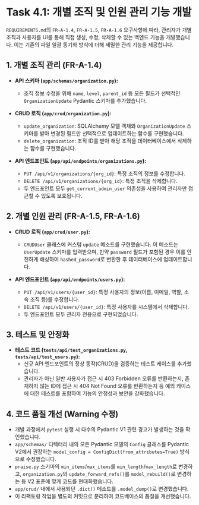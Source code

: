# Task 4.1: 개별 조직 및 인원 관리 기능 개발

`REQUIREMENTS.md`의 `FR-A-1.4`, `FR-A-1.5`, `FR-A-1.6` 요구사항에 따라, 관리자가 개별 조직과 사용자를 UI를 통해 직접 생성, 수정, 삭제할 수 있는 백엔드 기능을 개발했습니다. 이는 기존의 파일 일괄 동기화 방식에 더해 세밀한 관리 기능을 제공합니다.

## 1. 개별 조직 관리 (FR-A-1.4)

- **API 스키마 (`app/schemas/organization.py`):**
    - 조직 정보 수정을 위해 `name`, `level`, `parent_id` 등 모든 필드가 선택적인 `OrganizationUpdate` Pydantic 스키마를 추가했습니다.

- **CRUD 로직 (`app/crud/organization.py`):**
    - `update_organization`: SQLAlchemy 모델 객체와 `OrganizationUpdate` 스키마를 받아 변경된 필드만 선택적으로 업데이트하는 함수를 구현했습니다.
    - `delete_organization`: 조직 ID를 받아 해당 조직을 데이터베이스에서 삭제하는 함수를 구현했습니다.

- **API 엔드포인트 (`app/api/endpoints/organizations.py`):**
    - `PUT /api/v1/organizations/{org_id}`: 특정 조직의 정보를 수정합니다.
    - `DELETE /api/v1/organizations/{org_id}`: 특정 조직을 삭제합니다.
    - 두 엔드포인트 모두 `get_current_admin_user` 의존성을 사용하여 관리자만 접근할 수 있도록 보호됩니다.

## 2. 개별 인원 관리 (FR-A-1.5, FR-A-1.6)

- **CRUD 로직 (`app/crud/user.py`):**
    - `CRUDUser` 클래스에 커스텀 `update` 메소드를 구현했습니다. 이 메소드는 `UserUpdate` 스키마를 입력받으며, 만약 `password` 필드가 포함된 경우 이를 안전하게 해싱하여 `hashed_password`로 변환한 후 데이터베이스에 업데이트합니다.

- **API 엔드포인트 (`app/api/endpoints/users.py`):**
    - `PUT /api/v1/users/{user_id}`: 특정 사용자의 정보(이름, 이메일, 역할, 소속 조직 등)를 수정합니다.
    - `DELETE /api/v1/users/{user_id}`: 특정 사용자를 시스템에서 삭제합니다.
    - 두 엔드포인트 모두 관리자 전용으로 구현되었습니다.

## 3. 테스트 및 안정화

- **테스트 코드 (`tests/api/test_organizations.py`, `tests/api/test_users.py`):**
    - 신규 API 엔드포인트의 정상 동작(CRUD)을 검증하는 테스트 케이스를 추가했습니다.
    - 관리자가 아닌 일반 사용자가 접근 시 403 Forbidden 오류를 반환하는지, 존재하지 않는 ID에 접근 시 404 Not Found 오류를 반환하는지 등 예외 케이스에 대한 테스트를 포함하여 기능의 안정성과 보안을 강화했습니다.

## 4. 코드 품질 개선 (Warning 수정)

- 개발 과정에서 `pytest` 실행 시 다수의 Pydantic V1 관련 경고가 발생하는 것을 확인했습니다.
- `app/schemas/` 디렉터리 내의 모든 Pydantic 모델의 `Config` 클래스를 Pydantic V2에서 권장하는 `model_config = ConfigDict(from_attributes=True)` 방식으로 수정했습니다.
- `praise.py` 스키마의 `min_items`/`max_items`를 `min_length`/`max_length`로 변경하고, `organization.py`의 `update_forward_refs()`를 `model_rebuild()`로 변경하는 등 V2 표준에 맞게 코드를 현대화했습니다.
- `app/crud/` 내에서 사용되던 `.dict()` 메소드를 `.model_dump()`로 변경했습니다.
- 이 리팩토링 작업을 별도의 커밋으로 분리하여 코드베이스의 품질을 개선했습니다.
